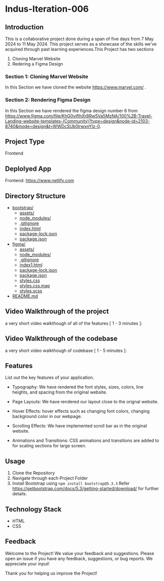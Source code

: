 # Indus-Iteration-006

## Introduction

This is a collaborative project done during a span of five days from 7 May 2024 to 11 May 2024. This project serves as a showcase of the skills we've acquired through past learning experiences.This Project has two sections
1. Cloning Marvel Website 
2. Redering a Figma Design


### Section 1: Cloning Marvel Website 

In this Section we have cloned the website https://www.marvel.com/ . 

### Section 2: Rendering Figma Design

In this Section we have rendered the figma design number 6 from https://www.figma.com/file/KhG0vifIhXr8Rw5Va5MzNA/100%2B-Travel-Landing-website-templates-(Community)?type=design&node-id=2103-8740&mode=design&t=WWDcSUb0lrwxnYlz-0. 

## Project Type

Frontend

## Deplolyed App

Frontend: https://www.netlify.com

## Directory Structure

* [bootstrap/](./Indus-Iteration-006/bootstrap)
  * [assets/](./Indus-Iteration-006/bootstrap/assets)
  * [node_modules/](./Indus-Iteration-006/bootstrap/node_modules)
  * [.gitignore](./Indus-Iteration-006/bootstrap/.gitignore)
  * [index.html](./Indus-Iteration-006/bootstrap/index.html)
  * [package-lock.json](./Indus-Iteration-006/bootstrap/package-lock.json)
  * [package.json](./Indus-Iteration-006/bootstrap/package.json)
* [figma/](./Indus-Iteration-006/figma)
  * [assets/](./Indus-Iteration-006/figma/assets)
  * [node_modules/](./Indus-Iteration-006/figma/node_modules)
  * [.gitignore](./Indus-Iteration-006/figma/.gitignore)
  * [index1.html](./Indus-Iteration-006/figma/index1.html)
  * [package-lock.json](./Indus-Iteration-006/figma/package-lock.json)
  * [package.json](./Indus-Iteration-006/figma/package.json)
  * [styles.css](./Indus-Iteration-006/figma/styles.css)
  * [styles.css.map](./Indus-Iteration-006/figma/styles.css.map)
  * [styles.scss](./Indus-Iteration-006/figma/styles.scss)
* [README.md](./Indus-Iteration-006/README.md)


## Video Walkthrough of the project

a very short video walkthough of all of the features [ 1 - 3 minutes ]:


## Video Walkthrough of the codebase

a very short video walkthough of codebase [ 1 - 5 minutes ]:

## Features
List out the key features of your application.

- Typography: We have rendered the font styles, sizes, colors, line heights, and spacing from the original website.

- Page Layouts: We have rendered our layout close to the orignal website.

- Hover Effects: hover effects such as changing font colors, changing background color in our webpage.

- Scrolling Effects: We have implemented scroll bar as in the original website.

- Animations and Transitions: CSS animations and transitions are added to for scaling sections for large screen.


## Usage

1. Clone the Repository
2. Navigate through each Project Folder
3. Install Bootstrap using 
````npm install bootstrap@5.3.3````
Refer https://getbootstrap.com/docs/5.3/getting-started/download/ for further details.



## Technology Stack

- HTML
- CSS

## Feedback

Welcome to the Project! We value your feedback and suggestions.
Please open an issue if you have any feedback, suggestions, or bug reports. We appreciate your input! 

Thank you for helping us improve the Project!